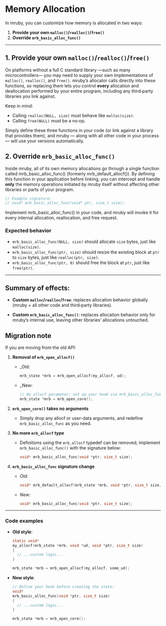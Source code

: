 <!-- summary: About Memory Allocator Customization -->

# Memory Allocation

In mruby, you can customize how memory is allocated in two ways:

1. **Provide your own `malloc()`/`realloc()`/`free()`**
2. **Override `mrb_basic_alloc_func()`**

---

## 1. Provide your own `malloc()`/`realloc()`/`free()`

On platforms without a full C standard library —such as many microcontrollers— you may need to supply your own implementations of `malloc()`, `realloc()`, and `free()`. mruby’s allocator calls directly into these functions, so replacing them lets you control **every** allocation and deallocation performed by your entire program, including any third‑party libraries you link against.

Keep in mind:

- Calling `realloc(NULL, size)` must behave like `malloc(size)`.
- Calling `free(NULL)` must be a no‑op.

Simply define these three functions in your code (or link against a library that provides them), and mruby — along with all other code in your process — will use your versions automatically.

## 2. Override `mrb_basic_alloc_func()`

Inside mruby, all of its own memory allocations go through a single function called mrb_basic_alloc_func() (formerly mrb_default_allocf()). By defining this function in your application before linking, you can intercept and handle **only** the memory operations initiated by mruby itself without affecting other libraries or parts of your program.

```c
// Example signature:
// void* mrb_basic_alloc_func(void* ptr, size_t size);
```

Implement mrb_basic_alloc_func() in your code, and mruby will invoke it for every internal allocation, reallocation, and free request.

### Expected behavior

- `mrb_basic_alloc_func(NULL, size)` should allocate `size` bytes, just like `malloc(size)`.
- `mrb_basic_alloc_func(ptr, size)` should resize the existing block at `ptr` to `size` bytes, just like `realloc(ptr, size)`.
- `mrb_basic_alloc_func(ptr, 0)` should free the block at `ptr`, just like `free(ptr)`.

---

## Summary of effects:

- **Custom `malloc`/`realloc`/`free`**: replaces allocation behavior globally (mruby + all other code and third‑party libraries).

- **Custom `mrb_basic_alloc_func()`**: replaces allocation behavior only for mruby’s internal use, leaving other libraries’ allocations untouched.

## Migration note

If you are moving from the old API:

1. **Removal of `mrb_open_allocf()`**
   - \_Old:

     ```c
     mrb_state *mrb = mrb_open_allocf(my_allocf, ud);
     ```

   - \_New:

     ```c
     // No allocf parameter; set up your hook via mrb_basic_alloc_func definition.
     mrb_state *mrb = mrb_open_core();
     ```

2. **`mrb_open_core()` takes no arguments**
   - Simply drop any allocf or user-data arguments, and redefine `mrb_basic_alloc_func` as you need.

3. **No more `mrb_allocf` type**
   - Definitions using the `mrb_allocf` typedef can be removed; implement `mrb_basic_alloc_func()` with the signature below:

     ```c
     void* mrb_basic_alloc_func(void *ptr, size_t size);
     ```

4. **`mrb_basic_alloc_func` signature change**
   - _Old:_

     ```c
     void* mrb_default_allocf(mrb_state *mrb, void *ptr, size_t size, void *ud);
     ```

   - _New:_

     ```c
     void* mrb_basic_alloc_func(void *ptr, size_t size);
     ```

---

### Code examples

- **Old style**:

  ```c
  static void*
  my_allocf(mrb_state *mrb, void *ud, void *ptr, size_t size)
  {
    // ...custom logic...
  }

  mrb_state *mrb = mrb_open_allocf(my_allocf, some_ud);
  ```

- **New style**:

  ```c
  // Define your hook before creating the state:
  void*
  mrb_basic_alloc_func(void *ptr, size_t size)
  {
    // ...custom logic...
  }

  mrb_state *mrb = mrb_open_core();
  ```
